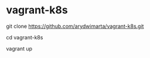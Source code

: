 # vagrant-k8s

git clone https://github.com/arydwimarta/vagrant-k8s.git

cd vagrant-k8s

vagrant up
